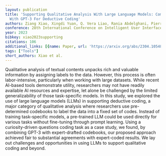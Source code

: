 ```yaml
---
layout: publication
title: 'Supporting Qualitative Analysis With Large Language Models: Combining Codebook
  With GPT-3 For Deductive Coding'
authors: Ziang Xiao, Xingdi Yuan, Q. Vera Liao, Rania Abdelghani, Pierre-yves Oudeyer
conference: 28th International Conference on Intelligent User Interfaces
year: 2023
bibkey: xiao2023supporting
citations: 106
additional_links: [{name: Paper, url: 'https://arxiv.org/abs/2304.10548'}]
tags: ["Tools"]
short_authors: Xiao et al.
---
```

Qualitative analysis of textual contents unpacks rich and valuable
information by assigning labels to the data. However, this process is often
labor-intensive, particularly when working with large datasets. While recent
AI-based tools demonstrate utility, researchers may not have readily available
AI resources and expertise, let alone be challenged by the limited
generalizability of those task-specific models. In this study, we explored the
use of large language models (LLMs) in supporting deductive coding, a major
category of qualitative analysis where researchers use pre-determined codebooks
to label the data into a fixed set of codes. Instead of training task-specific
models, a pre-trained LLM could be used directly for various tasks without
fine-tuning through prompt learning. Using a curiosity-driven questions coding
task as a case study, we found, by combining GPT-3 with expert-drafted
codebooks, our proposed approach achieved fair to substantial agreements with
expert-coded results. We lay out challenges and opportunities in using LLMs to
support qualitative coding and beyond.